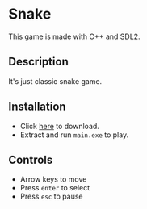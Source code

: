 # Snake

This game is made with C++ and SDL2.

## Description

It's just classic snake game.

## Installation

- Click [here](https://raw.githubusercontent.com/ChaVietCode/BaiTapLon_LTNC/main/Snake.zip) to download.
- Extract and run ```main.exe``` to play.

## Controls

- Arrow keys to move
- Press ```enter``` to select
- Press ```esc``` to pause